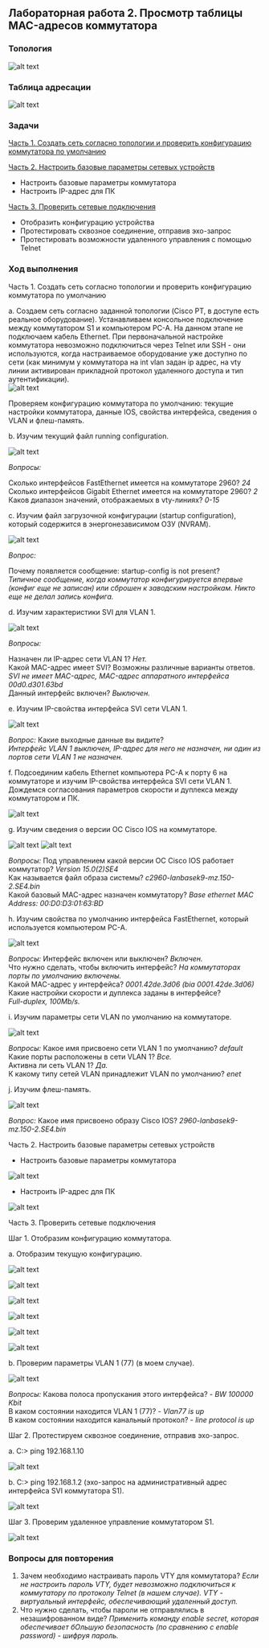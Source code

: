 ## Лабораторная работа 2. Просмотр таблицы MAC-адресов коммутатора
### Топология

![alt text](https://github.com/elborisova3009/otus-networks/blob/master/labs/lab2/Screenshot_12.09.2022(11-07-50).png)
### 	Таблица адресации
![alt text](https://github.com/elborisova3009/otus-networks/blob/master/labs/Screenshot_07.09.2022(16-23-18).png)
### 	Задачи 

<a href="#1"> Часть 1. Создать сеть согласно топологии и проверить конфигурацию коммутатора по умолчанию </a>  

<a href="#2"> Часть 2. Настроить базовые параметры сетевых устройств </a>  
- Настроить базовые параметры коммутатора  
- Настроить IP-адрес для ПК  

<a href="#3"> Часть 3. Проверить сетевые подключения </a>
- Отобразить конфигурацию устройства  
- Протестировать сквозное соединение, отправив эхо-запрос  
- Протестировать возможности удаленного управления с помощью Telnet  

### 	Ход выполнения 

<a name="1"> Часть 1. Создать сеть согласно топологии и проверить конфигурацию коммутатора по умолчанию </a>
  
a. Создаем сеть согласно заданной топологии (Cisco PT, в доступе есть реальное оборудование). Устанавливаем консольное подключение между коммутатором S1 и компьютером PC-A. На данном этапе не подключаем кабель Ethernet. При первоначальной настройке коммутатора невозможно подключиться через Telnet или SSH - они используются, когда настраиваемое оборудование уже доступно по сети (как минимум у коммутатора на int vlan задан ip адрес, на vty линии активирован прикладной протокол удаленного доступа и тип аутентификации).   
![alt text](https://github.com/elborisova3009/otus-networks/blob/master/labs/Screenshot_06.09.2022(11-38-01).png)

Проверяем конфигурацию коммутатора по умолчанию: текущие настройки коммутатора, данные IOS, свойства интерфейса, сведения о VLAN и флеш-память.

b. Изучим текущий файл running configuration.  

![alt text](https://github.com/elborisova3009/otus-networks/blob/master/labs/Screenshot_06.09.2022(12-28-57).png)

*Вопросы:*  

Сколько интерфейсов FastEthernet имеется на коммутаторе 2960? *24*     
Сколько интерфейсов Gigabit Ethernet имеется на коммутаторе 2960? *2*    
Каков диапазон значений, отображаемых в vty-линиях? *0-15*

c. Изучим файл загрузочной конфигурации (startup configuration), который содержится в энергонезависимом ОЗУ (NVRAM). 

![alt text](https://github.com/elborisova3009/otus-networks/blob/master/labs/Screenshot_06.09.2022(14-32-42).png)

*Вопрос:* 

Почему появляется сообщение: startup-config is not present?  
*Типичное сообщение, когда коммутатор конфигурируется впервые (конфиг еще не записан) или сброшен к заводским настройкам. Никто еще не делал запись конфига.*

d. Изучим характеристики SVI для VLAN 1.

![alt text](https://github.com/elborisova3009/otus-networks/blob/master/labs/Screenshot_06.09.2022(14-29-02).png)

*Вопросы:* 

Назначен ли IP-адрес сети VLAN 1? *Нет.*    
Какой MAC-адрес имеет SVI? Возможны различные варианты ответов.  
*SVI не имеет MAC-адрес, MAC-адрес аппаратного интерфейса 00d0.d301.63bd*   
Данный интерфейс включен? *Выключен.*  

e. Изучим IP-свойства интерфейса SVI сети VLAN 1. 

![alt text](https://github.com/elborisova3009/otus-networks/blob/master/labs/Screenshot_06.09.2022(14-38-46).png)

*Вопрос:* 
Какие выходные данные вы видите?  
*Интерфейс VLAN 1 выключен, IP-адрес для него не назначен, ни один из портов сети VLAN 1 не назначен.*

f. Подсоединим кабель Ethernet компьютера PC-A к порту 6 на коммутаторе и изучим IP-свойства интерфейса SVI сети VLAN 1.   
Дождемся согласования параметров скорости и дуплекса между коммутатором и ПК.

![alt text](https://github.com/elborisova3009/otus-networks/blob/master/labs/Screenshot_06.09.2022(15-41-21).png)

g.	Изучим сведения о версии ОС Cisco IOS на коммутаторе.

![alt text](https://github.com/elborisova3009/otus-networks/blob/master/labs/Screenshot_06.09.2022(15-50-24).png)
![alt text](https://github.com/elborisova3009/otus-networks/blob/master/labs/Screenshot_06.09.2022(15-50-44).png)

*Вопросы:* 
Под управлением какой версии ОС Cisco IOS работает коммутатор? *Version 15.0(2)SE4*  
Как называется файл образа системы? *c2960-lanbasek9-mz.150-2.SE4.bin*   
Какой базовый MAC-адрес назначен коммутатору? *Base ethernet MAC Address: 00:D0:D3:01:63:BD*  

h.	Изучим свойства по умолчанию интерфейса FastEthernet, который используется компьютером PC-A.

![alt text](https://github.com/elborisova3009/otus-networks/blob/master/labs/Screenshot_06.09.2022(15-57-38).png)

*Вопросы:* 
Интерфейс включен или выключен? *Включен.*  
Что нужно сделать, чтобы включить интерфейс? *На коммутаторах порты по умолчанию включены.*   
Какой MAC-адрес у интерфейса? *0001.42de.3d06 (bia 0001.42de.3d06)* 
Какие настройки скорости и дуплекса заданы в интерфейсе?  
*Full-duplex, 100Mb/s.*  

i.	Изучим параметры сети VLAN по умолчанию на коммутаторе.

![alt text](https://github.com/elborisova3009/otus-networks/blob/master/labs/Screenshot_06.09.2022(16-31-43).png)

*Вопросы:* 
Какое имя присвоено сети VLAN 1 по умолчанию? *default*  
Какие порты расположены в сети VLAN 1? *Все.*  
Активна ли сеть VLAN 1? *Да.*  
К какому типу сетей VLAN принадлежит VLAN по умолчанию? *enet*

j.	Изучим флеш-память.

![alt text](https://github.com/elborisova3009/otus-networks/blob/master/labs/Screenshot_06.09.2022(16-37-47).png)

*Вопрос:*
Какое имя присвоено образу Cisco IOS? *2960-lanbasek9-mz.150-2.SE4.bin*


 <a name="2"> Часть 2. Настроить базовые параметры сетевых устройств </a>
 
- Настроить базовые параметры коммутатора

![alt text](https://github.com/elborisova3009/otus-networks/blob/master/labs/Screenshot_06.09.2022(17-53-48).png)

- Настроить IP-адрес для ПК  

![alt text](https://github.com/elborisova3009/otus-networks/blob/master/labs/Screenshot_07.09.2022(13-13-15).png)
 
 <a name="3"> Часть 3. Проверить сетевые подключения </a>
 
Шаг 1. Отобразим конфигурацию коммутатора.

a.	Отобразим текущую конфигурацию. 

![alt text](https://github.com/elborisova3009/otus-networks/blob/master/labs/Screenshot_07.09.2022(12-46-07).png)

![alt text](https://github.com/elborisova3009/otus-networks/blob/master/labs/Screenshot_07.09.2022(12-46-28).png)

![alt text](https://github.com/elborisova3009/otus-networks/blob/master/labs/Screenshot_07.09.2022(12-46-57).png)

![alt text](https://github.com/elborisova3009/otus-networks/blob/master/labs/Screenshot_07.09.2022(12-47-45).png)

![alt text](https://github.com/elborisova3009/otus-networks/blob/master/labs/Screenshot_07.09.2022(12-48-12).png)

![alt text](https://github.com/elborisova3009/otus-networks/blob/master/labs/Screenshot_07.09.2022(12-49-02).png)

b. Проверим параметры VLAN 1 (77) (в моем случае).

![alt text](https://github.com/elborisova3009/otus-networks/blob/master/labs/Screenshot_07.09.2022(12-57-08).png)

*Вопросы:* 
Какова полоса пропускания этого интерфейса? - *BW 100000 Kbit*   
В каком состоянии находится VLAN 1 (77)? - *Vlan77 is up*  
В каком состоянии находится канальный протокол? - *line protocol is up*  

Шаг 2. Протестируем сквозное соединение, отправив эхо-запрос.

a.	C:\> ping 192.168.1.10 

![alt text](https://github.com/elborisova3009/otus-networks/blob/master/labs/Screenshot_07.09.2022(13-17-12).png)

b.	C:\> ping 192.168.1.2 (эхо-запрос на административный адрес интерфейса SVI коммутатора S1).

![alt text](https://github.com/elborisova3009/otus-networks/blob/master/labs/Screenshot_07.09.2022(13-16-33).png)

Шаг 3. Проверим удаленное управление коммутатором S1.

![alt text](https://github.com/elborisova3009/otus-networks/blob/master/labs/Screenshot_07.09.2022(13-56-27).png)

### 	Вопросы для повторения

1.	Зачем необходимо настраивать пароль VTY для коммутатора? *Если не настроить пароль VTY, будет невозможно подключиться к коммутатору по протоколу Telnet (в нашем случае). VTY - виртуальный интерфейс, обеспечивающий удаленный доступ.*  
2.	Что нужно сделать, чтобы пароли не отправлялись в незашифрованном виде? *Применить команду enable secret, которая обеспечивает бОльшую безопасность (по сравнению с enable password) - шифруя пароль.*
